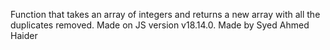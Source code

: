 Function that takes an array of integers and returns a new array with all the duplicates removed.
Made on JS version v18.14.0.
Made by Syed Ahmed Haider 
